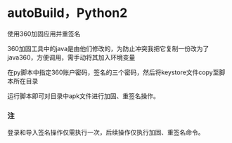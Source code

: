 # autoBuild，Python2
使用360加固应用并重签名

360加固工具中的java是由他们修改的，为防止冲突我把它复制一份改为了java360，方便调用，需手动将其加入环境变量

在py脚本中指定360账户密码，签名的三个密码，然后将keystore文件copy至脚本所在目录

运行脚本即可对目录中apk文件进行加固、重签名操作。


### 注
登录和导入签名操作仅需执行一次，后续操作仅执行加固、重签名命令。

